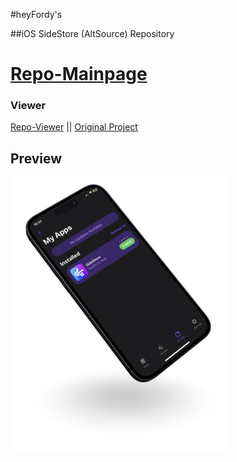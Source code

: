 
#heyFordy's

##iOS SideStore (AltSource) Repository

# [Repo-Mainpage](https://repo.heyFordy.de/)

### Viewer

[Repo-Viewer](https://repo.heyFordy.de/viewer/) || [Original Project](https://therealfoxster.github.io/altsource-viewer/)

## Preview
<img src="https://raw.githubusercontent.com/SideStore/sidestore.github.io/f65f870a8c3dfdbd98b2aba144307bd93b7adbc6/src/assets/old_assets/hero_render.png" width="350">